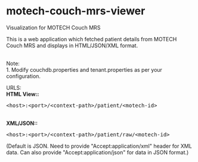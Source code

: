 motech-couch-mrs-viewer
=======================

Visualization for MOTECH Couch MRS

This is a web application which fetched patient details from MOTECH Couch MRS and displays in HTML/JSON/XML format.

<br>Note:
<br>1. Modify couchdb.properties and tenant.properties as per your configuration.


URLS:
<br><b>HTML View::</b> <pre>&lt;host&gt;:&lt;port&gt;/&lt;context-path&gt;/patient/&lt;motech-id&gt;</pre>
<br><b>XML/JSON::</b> <pre>&lt;host&gt;:&lt;port&gt;/&lt;context-path&gt;/patient/raw/&lt;motech-id&gt;</pre>
(Default is JSON. Need to provide "Accept:application/xml" header for XML data. Can also provide "Accept:application/json" for data in JSON format.)

